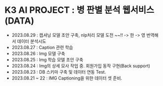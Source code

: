 # __K3 AI PROJECT : 병 판별 분석 웹서비스 (DATA)__  

+ 2023.08.29 : 캡셔닝 모델 초안 구축, nlp처리 모델 도전 ~~!! -> 한 -> 영 번역해서 데이터 분석시도
+ 2023.08.27 : Caption 관련 학습
+ 2023.08.26 : Img 모델 구축
+ 2023.08.25 : Img 학습 모델 초안 구축
+ 2023.08.24 : Img의 상세 모사 작업 중. 회원가입 동작 구현(Back support)
+ 2023.08.23 : DB 스키마 구축 및 데이터 연동 Test.
+ 2023.08.21 ~ 22 : IMG Captioning을 위한 데이터 셋 준비.